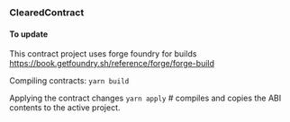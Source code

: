 ### ClearedContract


#### To update

This contract project uses forge foundry for builds https://book.getfoundry.sh/reference/forge/forge-build

Compiling contracts:
`yarn build`

Applying the contract changes
`yarn apply` # compiles and copies the ABI contents to the active project.

